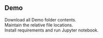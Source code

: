 ## Demo
Download all Demo folder contents.  
Maintain the relative file locations.  
Install requirements and run Jupyter notebook.
